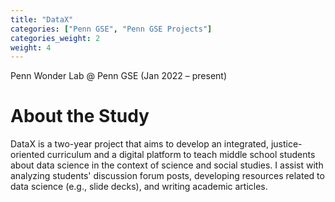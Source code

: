 ```yaml
---
title: "DataX"
categories: ["Penn GSE", "Penn GSE Projects"]
categories_weight: 2
weight: 4
---
```

Penn Wonder Lab @ Penn GSE (Jan 2022 – present)

# About the Study
DataX is a two-year project that aims to develop an integrated, justice-oriented curriculum and a digital platform to teach middle school students about data science in the context of science and social studies. I assist with analyzing students' discussion forum posts, developing resources related to data science (e.g., slide decks), and writing academic articles.